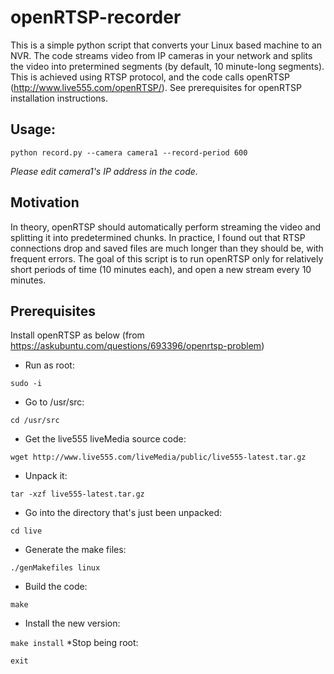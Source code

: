 # openRTSP-recorder
This is a simple python script that converts your Linux based machine to an NVR. The code streams video from IP cameras in your network and splits the video into pretermined segments (by default, 10 minute-long segments). This is achieved using RTSP protocol, and the code calls openRTSP (http://www.live555.com/openRTSP/). See prerequisites for openRTSP installation instructions.

## Usage:
`python record.py --camera camera1 --record-period 600`

*Please edit camera1's IP address in the code.*

## Motivation
In theory, openRTSP should automatically perform streaming the video and splitting it into predetermined chunks. In practice, I found out that RTSP connections drop and saved files are much longer than they should be, with frequent errors. The goal of this script is to run openRTSP only for relatively short periods of time (10 minutes each), and open a new stream every 10 minutes.

## Prerequisites
Install openRTSP as below (from https://askubuntu.com/questions/693396/openrtsp-problem)
* Run as root:

`sudo -i`
* Go to /usr/src:

`cd /usr/src`
* Get the live555 liveMedia source code:

`wget http://www.live555.com/liveMedia/public/live555-latest.tar.gz`
* Unpack it:

`tar -xzf live555-latest.tar.gz`
* Go into the directory that's just been unpacked:

`cd live`
* Generate the make files:

`./genMakefiles linux`
* Build the code:

`make`
* Install the new version:

`make install`
*Stop being root:

`exit`
